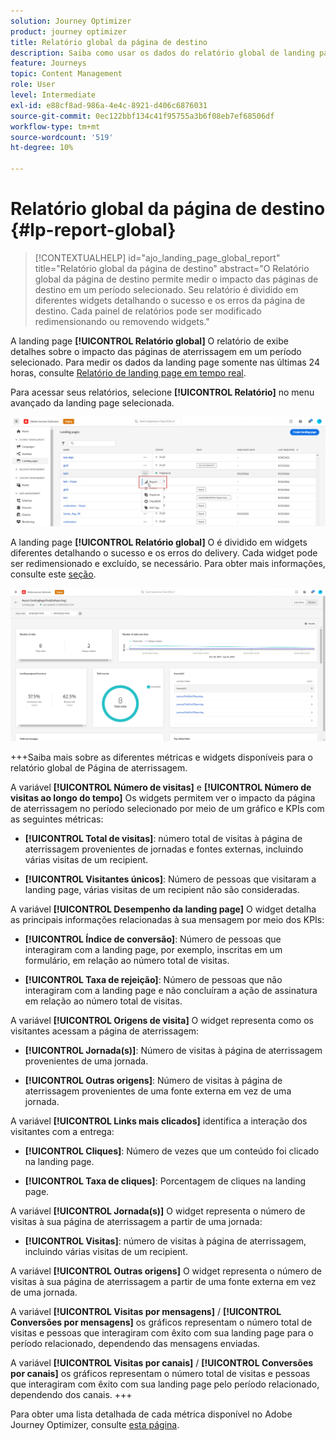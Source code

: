 ```yaml
---
solution: Journey Optimizer
product: journey optimizer
title: Relatório global da página de destino
description: Saiba como usar os dados do relatório global de landing pages
feature: Journeys
topic: Content Management
role: User
level: Intermediate
exl-id: e88cf8ad-986a-4e4c-8921-d406c6876031
source-git-commit: 0ec122bbf134c41f95755a3b6f08eb7ef68506df
workflow-type: tm+mt
source-wordcount: '519'
ht-degree: 10%

---
```


# Relatório global da página de destino {#lp-report-global}

>[!CONTEXTUALHELP]
>id="ajo_landing_page_global_report"
>title="Relatório global da página de destino"
>abstract="O Relatório global da página de destino permite medir o impacto das páginas de destino em um período selecionado. Seu relatório é dividido em diferentes widgets detalhando o sucesso e os erros da página de destino. Cada painel de relatórios pode ser modificado redimensionando ou removendo widgets."

A landing page **[!UICONTROL Relatório global]** O relatório de exibe detalhes sobre o impacto das páginas de aterrissagem em um período selecionado. Para medir os dados da landing page somente nas últimas 24 horas, consulte [Relatório de landing page em tempo real](lp-report-live.md).

Para acessar seus relatórios, selecione **[!UICONTROL Relatório]** no menu avançado da landing page selecionada.

![](assets/landing_page_report.png)

A landing page **[!UICONTROL Relatório global]** O é dividido em widgets diferentes detalhando o sucesso e os erros do delivery. Cada widget pode ser redimensionado e excluído, se necessário. Para obter mais informações, consulte este [seção](global-report.md).

![](assets/landing_page_global.png)

+++Saiba mais sobre as diferentes métricas e widgets disponíveis para o relatório global de Página de aterrissagem.

A variável **[!UICONTROL Número de visitas]** e **[!UICONTROL Número de visitas ao longo do tempo]** Os widgets permitem ver o impacto da página de aterrissagem no período selecionado por meio de um gráfico e KPIs com as seguintes métricas:

* **[!UICONTROL Total de visitas]**: número total de visitas à página de aterrissagem provenientes de jornadas e fontes externas, incluindo várias visitas de um recipient.

* **[!UICONTROL Visitantes únicos]**: Número de pessoas que visitaram a landing page, várias visitas de um recipient não são consideradas.

A variável **[!UICONTROL Desempenho da landing page]** O widget detalha as principais informações relacionadas à sua mensagem por meio dos KPIs:

* **[!UICONTROL Índice de conversão]**: Número de pessoas que interagiram com a landing page, por exemplo, inscritas em um formulário, em relação ao número total de visitas.

* **[!UICONTROL Taxa de rejeição]**: Número de pessoas que não interagiram com a landing page e não concluíram a ação de assinatura em relação ao número total de visitas.

A variável **[!UICONTROL Origens de visita]** O widget representa como os visitantes acessam a página de aterrissagem:

* **[!UICONTROL Jornada(s)]**: Número de visitas à página de aterrissagem provenientes de uma jornada.

* **[!UICONTROL Outras origens]**: Número de visitas à página de aterrissagem provenientes de uma fonte externa em vez de uma jornada.

A variável **[!UICONTROL Links mais clicados]** identifica a interação dos visitantes com a entrega:

* **[!UICONTROL Cliques]**: Número de vezes que um conteúdo foi clicado na landing page.

* **[!UICONTROL Taxa de cliques]**: Porcentagem de cliques na landing page.

A variável **[!UICONTROL Jornada(s)]** O widget representa o número de visitas à sua página de aterrissagem a partir de uma jornada:

* **[!UICONTROL Visitas]**: número de visitas à página de aterrissagem, incluindo várias visitas de um recipient.

A variável **[!UICONTROL Outras origens]** O widget representa o número de visitas à sua página de aterrissagem a partir de uma fonte externa em vez de uma jornada.

A variável **[!UICONTROL Visitas por mensagens]** / **[!UICONTROL Conversões por mensagens]** os gráficos representam o número total de visitas e pessoas que interagiram com êxito com sua landing page para o período relacionado, dependendo das mensagens enviadas.

A variável **[!UICONTROL Visitas por canais]** / **[!UICONTROL Conversões por canais]** os gráficos representam o número total de visitas e pessoas que interagiram com êxito com sua landing page pelo período relacionado, dependendo dos canais.
+++

Para obter uma lista detalhada de cada métrica disponível no Adobe Journey Optimizer, consulte [esta página](global-report.md#list-of-components-global).
